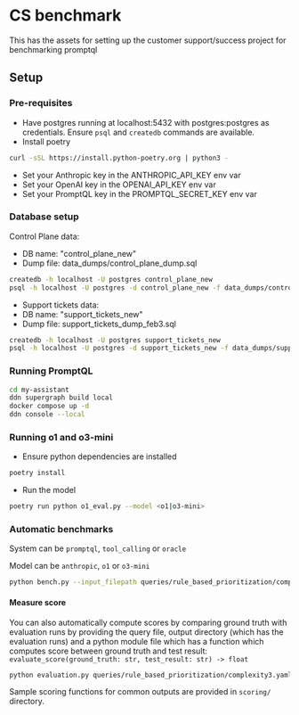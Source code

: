 # CS benchmark

This has the assets for setting up the customer support/success project for benchmarking promptql


## Setup

### Pre-requisites
- Have postgres running at localhost:5432 with postgres:postgres as credentials. Ensure `psql` and `createdb` commands are available.
- Install poetry
```bash
curl -sSL https://install.python-poetry.org | python3 -
```
- Set your Anthropic key in the ANTHROPIC_API_KEY env var
- Set your OpenAI key in the OPENAI_API_KEY env var
- Set your PromptQL key in the PROMPTQL_SECRET_KEY env var

### Database setup

Control Plane data:
- DB name: "control_plane_new"
- Dump file: data_dumps/control_plane_dump.sql

```bash
createdb -h localhost -U postgres control_plane_new
psql -h localhost -U postgres -d control_plane_new -f data_dumps/control_plane_dump.sql
```

- Support tickets data:
- DB name: "support_tickets_new"
- Dump file: support_tickets_dump_feb3.sql

```bash
createdb -h localhost -U postgres support_tickets_new
psql -h localhost -U postgres -d support_tickets_new -f data_dumps/support_tickets_dump_feb3.sql
```

### Running PromptQL

```bash
cd my-assistant
ddn supergraph build local
docker compose up -d
ddn console --local
```

### Running o1 and o3-mini

- Ensure python dependencies are installed
```bash
poetry install
```

- Run the model
```bash
poetry run python o1_eval.py --model <o1|o3-mini>
```

### Automatic benchmarks

System can be `promptql`, `tool_calling` or `oracle`

Model can be `anthropic`, `o1` or `o3-mini`

```bash
python bench.py --input_filepath queries/rule_based_prioritization/complexity3.yaml --output_dir output_complexity3 --system oracle --model anthropic --with-python-tool
```

#### Measure score

You can also automatically compute scores by comparing ground truth with evaluation runs by providing the 
query file, output directory (which has the evaluation runs) and a python module file which has a function 
which computes score between ground truth and test result: `evaluate_score(ground_truth: str, test_result: str) -> float`

```bash
python evaluation.py queries/rule_based_prioritization/complexity3.yaml output_complexity3 scoring/test_scorer.py
```

Sample scoring functions for common outputs are provided in `scoring/` directory.
